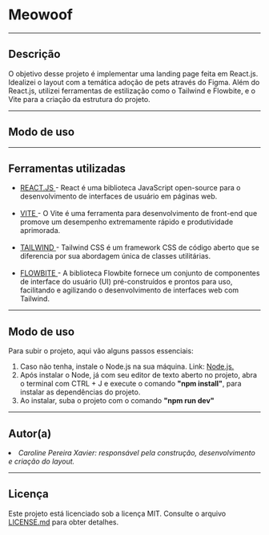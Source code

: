 # Meowoof
<hr>

<h2>Descrição</h2>

O objetivo desse projeto é implementar uma landing page feita em React.js. Idealizei o layout com a temática adoção de pets através do Figma. Além do React.js, utilizei ferramentas de estilização como o Tailwind e Flowbite, e o Vite para a criação da estrutura do projeto.

<hr>

<h2>Modo de uso</h2>

<hr>

<h2>Ferramentas utilizadas</h2>
<ul>
  <li><a href="https://react.dev/">REACT.JS </a>- React é uma biblioteca JavaScript open-source para o desenvolvimento de interfaces de usuário em páginas web.</li>
  <br>
  <li><a href="https://vitejs.dev/">VITE </a>- O Vite é uma ferramenta para desenvolvimento de front-end que promove um desempenho extremamente rápido e produtividade aprimorada.</li>
  <br>
  <li><a href="https://tailwindcss.com/">TAILWIND </a>- Tailwind CSS é um framework CSS de código aberto que se diferencia por sua abordagem única de classes utilitárias.</li>
  <br>
  <li><a href="https://tailwindcss.com/">FLOWBITE </a>- A biblioteca Flowbite fornece um conjunto de componentes de interface do usuário (UI) pré-construídos e prontos para uso, facilitando e agilizando o desenvolvimento de interfaces web com Tailwind.</li>
</ul>
<hr>

<h2>Modo de uso</h2>
Para subir o projeto, aqui vão alguns passos essenciais:
<ol>
  <li>Caso não tenha, instale o Node.js na sua máquina. Link: <a href='https://nodejs.org/en/download/current'>Node.js.</a></li>
  <li>Após instalar o Node, já com seu editor de texto aberto no projeto, abra o terminal com CTRL + J e execute o comando <b>"npm install"</b>, para instalar as dependências do projeto.</li>
  <li>Ao instalar, suba o projeto com o comando <b>"npm run dev"</b></li>
</ol>

<hr>

<h2>Autor(a)</h2>
  <li><em>Caroline Pereira Xavier: responsável pela construção, desenvolvimento e criação do layout.</em></li>

<hr>

<h2>Licença</h2>
Este projeto está licenciado sob a licença MIT. Consulte o arquivo <a href="https://github.com/carolware/meowoof/blob/main/LICENSE">LICENSE.md</a> para obter detalhes.



